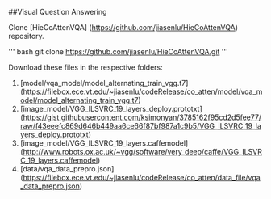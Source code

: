 ##Visual Question Answering

Clone [HieCoAttenVQA] (https://github.com/jiasenlu/HieCoAttenVQA) repository.

''' bash 
git clone https://github.com/jiasenlu/HieCoAttenVQA.git
'''

Download these files in the respective folders:

1. [model/vqa_model/model_alternating_train_vgg.t7] (https://filebox.ece.vt.edu/~jiasenlu/codeRelease/co_atten/model/vqa_model/model_alternating_train_vgg.t7)
2. [image_model/VGG_ILSVRC_19_layers_deploy.prototxt] (https://gist.githubusercontent.com/ksimonyan/3785162f95cd2d5fee77/raw/f43eeefc869d646b449aa6ce66f87bf987a1c9b5/VGG_ILSVRC_19_layers_deploy.prototxt)
3. [image_model/VGG_ILSVRC_19_layers.caffemodel] (http://www.robots.ox.ac.uk/~vgg/software/very_deep/caffe/VGG_ILSVRC_19_layers.caffemodel)
4. [data/vqa_data_prepro.json] (https://filebox.ece.vt.edu/~jiasenlu/codeRelease/co_atten/data_file/vqa_data_prepro.json)


